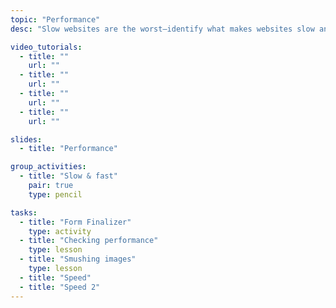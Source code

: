 ```yaml
---
topic: "Performance"
desc: "Slow websites are the worst—identify what makes websites slow and how to fix the problems."

video_tutorials:
  - title: ""
    url: ""
  - title: ""
    url: ""
  - title: ""
    url: ""
  - title: ""
    url: ""

slides:
  - title: "Performance"

group_activities:
  - title: "Slow & fast"
    pair: true
    type: pencil

tasks:
  - title: "Form Finalizer"
    type: activity
  - title: "Checking performance"
    type: lesson
  - title: "Smushing images"
    type: lesson
  - title: "Speed"
  - title: "Speed 2"
---
```

